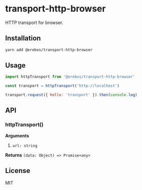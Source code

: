 # transport-http-browser

HTTP transport for browser.

## Installation

```sh
yarn add @erebos/transport-http-browser
```

## Usage

```js
import httpTransport from '@erebos/transport-http-browser'

const transport = httpTransport('http://localhost')

transport.request({ hello: 'transport' }).then(console.log)
```

## API

### httpTransport()

**Arguments**

1.  `url: string`

**Returns** `(data: Object) => Promise<any>`

## License

MIT
